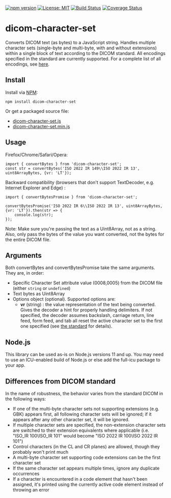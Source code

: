 [![npm version](https://badge.fury.io/js/dicom-character-set.svg)](https://badge.fury.io/js/dicom-character-set) [![License: MIT](https://img.shields.io/badge/License-MIT-yellow.svg)](https://opensource.org/licenses/MIT) [![Build Status](https://github.com/radialogica/dicom-character-set/actions/workflows/main.yml/badge.svg?branch=main)](https://github.com/radialogica/dicom-character-set/actions?query=branch%3Amain)
[![Coverage Status](https://coveralls.io/repos/github/radialogica/dicom-character-set/badge.svg?branch=main)](https://coveralls.io/github/radialogica/dicom-character-set)

dicom-character-set
===================
Converts DICOM text (as bytes) to a JavaScript string. Handles multiple character sets (single-byte and multi-byte, with and without extensions) within a single block of text according to the DICOM standard. All encodings specified in the standard are currently supported. For a complete list of all encodings, see [here](http://dicom.nema.org/medical/dicom/current/output/chtml/part03/sect_C.12.html#sect_C.12.1.1.2).

Install
-------

Install via [NPM](https://www.npmjs.com/):

`npm install dicom-character-set`

Or get a packaged source file:

* [dicom-character-set.js](https://unpkg.com/dicom-character-set@latest/dist/dicom-character-set.js)
* [dicom-character-set.min.js](https://unpkg.com/dicom-character-set@latest/dist/dicom-character-set.min.js)

Usage
-----
Firefox/Chrome/Safari/Opera:
```
import { convertBytes } from 'dicom-character-set';
const str = convertBytes('ISO 2022 IR 149\\ISO 2022 IR 13', uint8ArrayBytes, {vr: 'LT'});
```
Backward compatibility (browsers that don't support TextDecoder, e.g. Internet Explorer and Edge) :
```
import { convertBytesPromise } from 'dicom-character-set';

convertBytesPromise('ISO 2022 IR 6\\ISO 2022 IR 13', uint8ArrayBytes, {vr: 'LT'}).then(str => {
    console.log(str);
});
```
Note: Make sure you're passing the text as a Uint8Array, not as a string. Also, only pass the bytes of the value you want converted, not the bytes for the entire DICOM file.

Arguments
-------
Both convertBytes and convertBytesPromise take the same arguments. They are, in order:
* Specific Character Set attribute value (0008,0005) from the DICOM file (either `string` or `undefined`)
* Text bytes as Uint8Array
* Options object (optional). Supported options are:
  * **vr** (string) : the value representation of the text being converted. Gives the decoder a hint for properly handling delimiters. If not specified, the decoder assumes backslash, carriage return, line feed, form feed, and tab all reset the active character set to the first one specified (see [the standard](http://dicom.nema.org/medical/dicom/current/output/html/part05.html#sect_6.1.2.5.3) for details).

Node.js
-------
This library can be used as-is on Node.js versions 11 and up.
You may need to use an ICU-enabled build of Node.js or else add the full-icu package to your app.

Differences from DICOM standard
-------------------------------
In the name of robustness, the behavior varies from the standard DICOM in the following ways:
* If one of the multi-byte character sets not supporting extensions (e.g. GBK) appears first, all following character sets will be ignored; if it appears after any other character set, it will be ignored.
* If multiple character sets are specified, the non-extension character sets are switched to their extension equivalents where applicable (i.e. "ISO_IR 100\ISO_IR 101" would become "ISO 2022 IR 100\ISO 2022 IR 101")
* Control characters (in the CL and CR planes) are allowed, though they probably won't print much
* A multi-byte character set supporting code extensions can be the first character set
* If the same character set appears multiple times, ignore any duplicate occurrences
* If a character is encountered in a code element that hasn't been assigned, it's printed using the currently active code element instead of throwing an error
